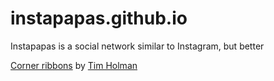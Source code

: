 # instapapas.github.io
Instapapas is a social network similar to Instagram, but better

[Corner ribbons](https://github.com/tholman/github-corners) by [Tim Holman](http://tholman.com/)
